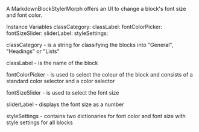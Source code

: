A MarkdownBlockStylerMorph offers an UI to change a block's font size and font color.

Instance Variables
	classCategory:		<String>
	classLabel:		<TextMorph>
	fontColorPicker:		<MarkdownColorChooser>
	fontSizeSlider:		<MarkdownSlider>
	sliderLabel:		<TextMorph>
	styleSettings:		<MarkdownStyleSettings>

classCategory
	- is a string for classifying the blocks into "General", "Headings" or "Lists"

classLabel
	- is the name of the block

fontColorPicker
	- is used to select the colour of the block and consists of a standard color selector and a color selector

fontSizeSlider
	- is used to select the font size

sliderLabel
	- displays the font size as a number

styleSettings
	- contains two dictionaries for font color and font size with style settings for all blocks
